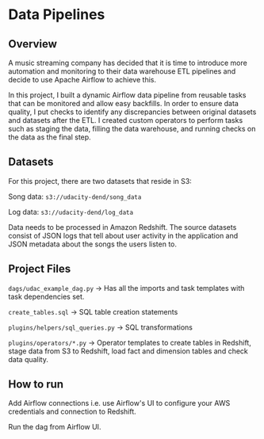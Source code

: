 
# Data Pipelines

## **Overview**
A music streaming company has decided that it is time to introduce more automation and monitoring to their data warehouse ETL pipelines and decide to use Apache Airflow to achieve this.

In this project, I built a dynamic Airflow data pipeline from reusable tasks that can be monitored and allow easy backfills. In order to ensure data quality, I put checks to identify any discrepancies between original datasets and datasets after the ETL. I created custom operators to perform tasks such as staging the data, filling the data warehouse, and running checks on the data as the final step.

## Datasets
For this project, there are two datasets that reside in S3: 

Song data: ```s3://udacity-dend/song_data```

Log data: ```s3://udacity-dend/log_data```

Data needs to be processed in Amazon Redshift. The source datasets consist of JSON logs that tell about user activity in the application and JSON metadata about the songs the users listen to.

## Project Files

```dags/udac_example_dag.py``` -> Has all the imports and task templates with task dependencies set.

```create_tables.sql``` -> SQL table creation statements

```plugins/helpers/sql_queries.py``` -> SQL transformations

```plugins/operators/*.py``` -> Operator templates to create tables in Redshift, stage data from S3 to Redshift, load fact and dimension tables and check data quality.

## How to run

Add Airflow connections i.e. use Airflow's UI to configure your AWS credentials and connection to Redshift.

Run the dag from Airflow UI.